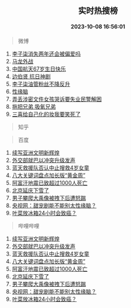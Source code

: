 <div align="center"><h2>实时热搜榜</h2><h4>2023-10-08 16:56:01</h4></div>

> 微博  

1. [李子柒消失两年还会被偏爱吗](https://s.weibo.com/weibo?q=%23%E6%9D%8E%E5%AD%90%E6%9F%92%E6%B6%88%E5%A4%B1%E4%B8%A4%E5%B9%B4%E8%BF%98%E4%BC%9A%E8%A2%AB%E5%81%8F%E7%88%B1%E5%90%97%23&t=31&band_rank=1&Refer=top)<br />
2. [马龙外战](https://s.weibo.com/weibo?q=%E9%A9%AC%E9%BE%99%E5%A4%96%E6%88%98&t=31&band_rank=2&Refer=top)<br />
3. [中国航天67岁生日快乐](https://s.weibo.com/weibo?q=%23%E4%B8%AD%E5%9B%BD%E8%88%AA%E5%A4%A967%E5%B2%81%E7%94%9F%E6%97%A5%E5%BF%AB%E4%B9%90%23&t=31&band_rank=3&Refer=top)<br />
4. [边伯贤 抗日神剧](https://s.weibo.com/weibo?q=%E8%BE%B9%E4%BC%AF%E8%B4%A4%20%E6%8A%97%E6%97%A5%E7%A5%9E%E5%89%A7&t=31&band_rank=4&Refer=top)<br />
5. [李子柒油管粉丝不降反升](https://s.weibo.com/weibo?q=%23%E6%9D%8E%E5%AD%90%E6%9F%92%E6%B2%B9%E7%AE%A1%E7%B2%89%E4%B8%9D%E4%B8%8D%E9%99%8D%E5%8F%8D%E5%8D%87%23&t=31&band_rank=5&Refer=top)<br />
6. [性缘脑](https://s.weibo.com/weibo?q=%E6%80%A7%E7%BC%98%E8%84%91&t=31&band_rank=6&Refer=top)<br />
7. [弄丢涉密文件女孩哭诉要失业民警解困](https://s.weibo.com/weibo?q=%23%E5%BC%84%E4%B8%A2%E6%B6%89%E5%AF%86%E6%96%87%E4%BB%B6%E5%A5%B3%E5%AD%A9%E5%93%AD%E8%AF%89%E8%A6%81%E5%A4%B1%E4%B8%9A%E6%B0%91%E8%AD%A6%E8%A7%A3%E5%9B%B0%23&t=31&band_rank=7&Refer=top)<br />
8. [拖把兄弟 吸氧兄弟](https://s.weibo.com/weibo?q=%E6%8B%96%E6%8A%8A%E5%85%84%E5%BC%9F%20%E5%90%B8%E6%B0%A7%E5%85%84%E5%BC%9F&t=31&band_rank=8&Refer=top)<br />
9. [三喜给自己化的妆我要笑死了](https://s.weibo.com/weibo?q=%E4%B8%89%E5%96%9C%E7%BB%99%E8%87%AA%E5%B7%B1%E5%8C%96%E7%9A%84%E5%A6%86%E6%88%91%E8%A6%81%E7%AC%91%E6%AD%BB%E4%BA%86&t=31&band_rank=9&Refer=top)<br />

> 知乎  


> 百度  

1. [续写亚洲文明新辉煌](https://www.baidu.com/s?wd=%E7%BB%AD%E5%86%99%E4%BA%9A%E6%B4%B2%E6%96%87%E6%98%8E%E6%96%B0%E8%BE%89%E7%85%8C&sa=fyb_news&rsv_dl=fyb_news)<br />
2. [外交部就巴以冲突升级发声](https://www.baidu.com/s?wd=%E5%A4%96%E4%BA%A4%E9%83%A8%E5%B0%B1%E5%B7%B4%E4%BB%A5%E5%86%B2%E7%AA%81%E5%8D%87%E7%BA%A7%E5%8F%91%E5%A3%B0&sa=fyb_news&rsv_dl=fyb_news)<br />
3. [蓝天救援队否认中止搜救4岁女童](https://www.baidu.com/s?wd=%E8%93%9D%E5%A4%A9%E6%95%91%E6%8F%B4%E9%98%9F%E5%90%A6%E8%AE%A4%E4%B8%AD%E6%AD%A2%E6%90%9C%E6%95%914%E5%B2%81%E5%A5%B3%E7%AB%A5&sa=fyb_news&rsv_dl=fyb_news)<br />
4. [八大关键词盘点加长版“黄金周”](https://www.baidu.com/s?wd=%E5%85%AB%E5%A4%A7%E5%85%B3%E9%94%AE%E8%AF%8D%E7%9B%98%E7%82%B9%E5%8A%A0%E9%95%BF%E7%89%88%E2%80%9C%E9%BB%84%E9%87%91%E5%91%A8%E2%80%9D&sa=fyb_news&rsv_dl=fyb_news)<br />
5. [阿富汗地震已致超过1000人死亡](https://www.baidu.com/s?wd=%E9%98%BF%E5%AF%8C%E6%B1%97%E5%9C%B0%E9%9C%87%E5%B7%B2%E8%87%B4%E8%B6%85%E8%BF%871000%E4%BA%BA%E6%AD%BB%E4%BA%A1&sa=fyb_news&rsv_dl=fyb_news)<br />
6. [北京延庆下雪了](https://www.baidu.com/s?wd=%E5%8C%97%E4%BA%AC%E5%BB%B6%E5%BA%86%E4%B8%8B%E9%9B%AA%E4%BA%86&sa=fyb_news&rsv_dl=fyb_news)<br />
7. [男子攀爬大禹像被拽下后遭怒踹](https://www.baidu.com/s?wd=%E7%94%B7%E5%AD%90%E6%94%80%E7%88%AC%E5%A4%A7%E7%A6%B9%E5%83%8F%E8%A2%AB%E6%8B%BD%E4%B8%8B%E5%90%8E%E9%81%AD%E6%80%92%E8%B8%B9&sa=fyb_news&rsv_dl=fyb_news)<br />
8. [央视网：甜宠剧能不能别太性缘脑？](https://www.baidu.com/s?wd=%E5%A4%AE%E8%A7%86%E7%BD%91%EF%BC%9A%E7%94%9C%E5%AE%A0%E5%89%A7%E8%83%BD%E4%B8%8D%E8%83%BD%E5%88%AB%E5%A4%AA%E6%80%A7%E7%BC%98%E8%84%91%EF%BC%9F&sa=fyb_news&rsv_dl=fyb_news)<br />
9. [叶菜放冰箱24小时会致癌？](https://www.baidu.com/s?wd=%E5%8F%B6%E8%8F%9C%E6%94%BE%E5%86%B0%E7%AE%B124%E5%B0%8F%E6%97%B6%E4%BC%9A%E8%87%B4%E7%99%8C%EF%BC%9F&sa=fyb_news&rsv_dl=fyb_news)<br />

> 哔哩哔哩  

1. [续写亚洲文明新辉煌](https://www.baidu.com/s?wd=%E7%BB%AD%E5%86%99%E4%BA%9A%E6%B4%B2%E6%96%87%E6%98%8E%E6%96%B0%E8%BE%89%E7%85%8C&sa=fyb_news&rsv_dl=fyb_news)<br />
2. [外交部就巴以冲突升级发声](https://www.baidu.com/s?wd=%E5%A4%96%E4%BA%A4%E9%83%A8%E5%B0%B1%E5%B7%B4%E4%BB%A5%E5%86%B2%E7%AA%81%E5%8D%87%E7%BA%A7%E5%8F%91%E5%A3%B0&sa=fyb_news&rsv_dl=fyb_news)<br />
3. [蓝天救援队否认中止搜救4岁女童](https://www.baidu.com/s?wd=%E8%93%9D%E5%A4%A9%E6%95%91%E6%8F%B4%E9%98%9F%E5%90%A6%E8%AE%A4%E4%B8%AD%E6%AD%A2%E6%90%9C%E6%95%914%E5%B2%81%E5%A5%B3%E7%AB%A5&sa=fyb_news&rsv_dl=fyb_news)<br />
4. [八大关键词盘点加长版“黄金周”](https://www.baidu.com/s?wd=%E5%85%AB%E5%A4%A7%E5%85%B3%E9%94%AE%E8%AF%8D%E7%9B%98%E7%82%B9%E5%8A%A0%E9%95%BF%E7%89%88%E2%80%9C%E9%BB%84%E9%87%91%E5%91%A8%E2%80%9D&sa=fyb_news&rsv_dl=fyb_news)<br />
5. [阿富汗地震已致超过1000人死亡](https://www.baidu.com/s?wd=%E9%98%BF%E5%AF%8C%E6%B1%97%E5%9C%B0%E9%9C%87%E5%B7%B2%E8%87%B4%E8%B6%85%E8%BF%871000%E4%BA%BA%E6%AD%BB%E4%BA%A1&sa=fyb_news&rsv_dl=fyb_news)<br />
6. [北京延庆下雪了](https://www.baidu.com/s?wd=%E5%8C%97%E4%BA%AC%E5%BB%B6%E5%BA%86%E4%B8%8B%E9%9B%AA%E4%BA%86&sa=fyb_news&rsv_dl=fyb_news)<br />
7. [男子攀爬大禹像被拽下后遭怒踹](https://www.baidu.com/s?wd=%E7%94%B7%E5%AD%90%E6%94%80%E7%88%AC%E5%A4%A7%E7%A6%B9%E5%83%8F%E8%A2%AB%E6%8B%BD%E4%B8%8B%E5%90%8E%E9%81%AD%E6%80%92%E8%B8%B9&sa=fyb_news&rsv_dl=fyb_news)<br />
8. [央视网：甜宠剧能不能别太性缘脑？](https://www.baidu.com/s?wd=%E5%A4%AE%E8%A7%86%E7%BD%91%EF%BC%9A%E7%94%9C%E5%AE%A0%E5%89%A7%E8%83%BD%E4%B8%8D%E8%83%BD%E5%88%AB%E5%A4%AA%E6%80%A7%E7%BC%98%E8%84%91%EF%BC%9F&sa=fyb_news&rsv_dl=fyb_news)<br />
9. [叶菜放冰箱24小时会致癌？](https://www.baidu.com/s?wd=%E5%8F%B6%E8%8F%9C%E6%94%BE%E5%86%B0%E7%AE%B124%E5%B0%8F%E6%97%B6%E4%BC%9A%E8%87%B4%E7%99%8C%EF%BC%9F&sa=fyb_news&rsv_dl=fyb_news)<br />

